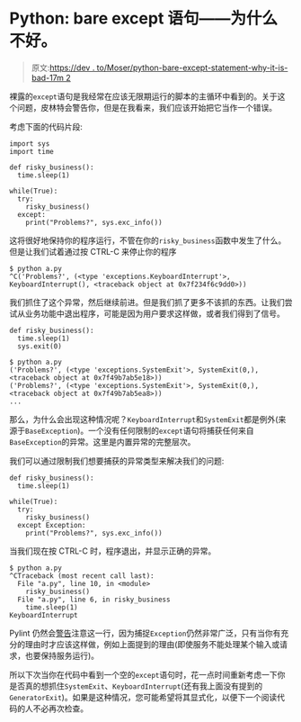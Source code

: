 # Python: bare except 语句——为什么不好。

> 原文:[https://dev . to/Moser/python-bare-except-statement-why-it-is-bad-17m 2](https://dev.to/moser/python-bare-except-statement-why-it-is-bad-17m2)

裸露的`except`语句是我经常在应该无限期运行的脚本的主循环中看到的。关于这个问题，皮林特会警告你，但是在我看来，我们应该开始把它当作一个错误。

考虑下面的代码片段:

```
import sys
import time

def risky_business():
  time.sleep(1)

while(True):
  try:
    risky_business()
  except:
    print("Problems?", sys.exc_info()) 
```

这将很好地保持你的程序运行，不管在你的`risky_business`函数中发生了什么。但是让我们试着通过按 CTRL-C 来停止你的程序

```
$ python a.py 
^C('Problems?', (<type 'exceptions.KeyboardInterrupt'>, KeyboardInterrupt(), <traceback object at 0x7f234f6c9dd0>)) 
```

我们抓住了这个异常，然后继续前进。但是我们抓了更多不该抓的东西。让我们尝试从业务功能中退出程序，可能是因为用户要求这样做，或者我们得到了信号。

```
def risky_business():
  time.sleep(1)
  sys.exit(0) 
```

```
$ python a.py 
('Problems?', (<type 'exceptions.SystemExit'>, SystemExit(0,), <traceback object at 0x7f49b7ab5e18>))
('Problems?', (<type 'exceptions.SystemExit'>, SystemExit(0,), <traceback object at 0x7f49b7ab5ea8>))
... 
```

那么，为什么会出现这种情况呢？`KeyboardInterrupt`和`SystemExit`都是例外(来源于`BaseException`)。一个没有任何限制的`except`语句将捕获任何来自`BaseException`的异常。这里是内置异常的完整层次。

我们可以通过限制我们想要捕获的异常类型来解决我们的问题:

```
def risky_business():
  time.sleep(1)

while(True):
  try:
    risky_business()
  except Exception:
    print("Problems?", sys.exc_info()) 
```

当我们现在按 CTRL-C 时，程序退出，并显示正确的异常。

```
$ python a.py
^CTraceback (most recent call last):
  File "a.py", line 10, in <module>
    risky_business()
  File "a.py", line 6, in risky_business
    time.sleep(1)
KeyboardInterrupt 
```

Pylint 仍然会[警告](http://pylint-messages.wikidot.com/messages:w0703)注意这一行，因为捕捉`Exception`仍然非常广泛，只有当你有充分的理由时才应该这样做，例如上面提到的理由(即使服务不能处理某个输入或请求，也要保持服务运行)。

所以下次当你在代码中看到一个空的`except`语句时，花一点时间重新考虑一下你是否真的想抓住`SystemExit`、`KeyboardInterrupt`(还有我上面没有提到的`GeneratorExit`)。如果是这种情况，您可能希望将其显式化，以便下一个阅读代码的人不必再次检查。